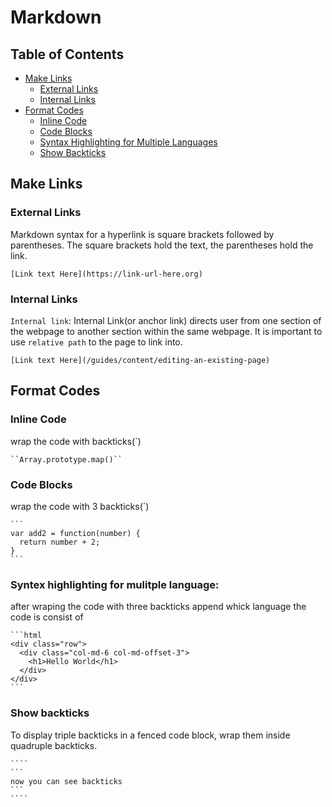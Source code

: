 # Markdown

## Table of Contents
- [Make Links](#make-links)
  - [External Links](#external-links)
  - [Internal Links](#internal-links)
- [Format Codes](#format-codes)
  - [Inline Code](#inline-code)
  - [Code Blocks](#code-blocks)
  - [Syntax Highlighting for Multiple Languages](#syntax-highlighting-for-multiple-languages)
  - [Show Backticks](#show-backticks)


## Make Links

### External Links
Markdown syntax for a hyperlink is square brackets followed by parentheses. The square brackets hold the text, the parentheses hold the link.
```
[Link text Here](https://link-url-here.org)
```

### Internal Links
`Internal link`: Internal Link(or anchor link) directs user from one section of the webpage to another section within the same webpage. It is important to use `relative path` to the page to link into.
```
[Link text Here](/guides/content/editing-an-existing-page)
```

## Format Codes

### Inline Code
wrap the code with backticks(`)
````
``Array.prototype.map()``
````

### Code Blocks
wrap the code with 3 backticks(`)
````
```
var add2 = function(number) {
  return number + 2;
}
```
````

### Syntex highlighting for mulitple language:
after wraping the code with three backticks append whick language the code is consist of
````
```html
<div class="row">
  <div class="col-md-6 col-md-offset-3">
    <h1>Hello World</h1>
  </div>
</div>
```
````

### Show backticks
To display triple backticks in a fenced code block, wrap them inside quadruple backticks.
`````
````
```
now you can see backticks
```
````
`````
